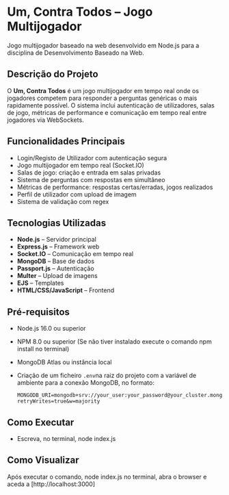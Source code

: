 # Um, Contra Todos – Jogo Multijogador

Jogo multijogador baseado na web desenvolvido em Node.js para a disciplina de Desenvolvimento Baseado na Web.

## Descrição do Projeto

O **Um, Contra Todos** é um jogo multijogador em tempo real onde os jogadores competem para responder a perguntas genéricas o mais rapidamente possível. O sistema inclui autenticação de utilizadores, salas de jogo, métricas de performance e comunicação em tempo real entre jogadores via WebSockets.

## Funcionalidades Principais

- Login/Registo de Utilizador com autenticação segura
- Jogo multijogador em tempo real (Socket.IO)
- Salas de jogo: criação e entrada em salas privadas
- Sistema de perguntas com respostas em simultâneo
- Métricas de performance: respostas certas/erradas, jogos realizados
- Perfil de utilizador com upload de imagem
- Sistema de validação com regex

## Tecnologias Utilizadas

- **Node.js** – Servidor principal
- **Express.js** – Framework web
- **Socket.IO** – Comunicação em tempo real
- **MongoDB** – Base de dados
- **Passport.js** – Autenticação
- **Multer** – Upload de imagens
- **EJS** – Templates
- **HTML/CSS/JavaScript** – Frontend

## Pré-requisitos

- Node.js 16.0 ou superior
- NPM 8.0 ou superior (Se não tiver instalado execute o comando npm install no terminal)
- MongoDB Atlas ou instância local
- Criação de um ficheiro `.env`na raiz do projeto com a variável de ambiente para a conexão MongoDB, no formato:

  ```
  MONGODB_URI=mongodb+srv://your_user:your_password@your_cluster.mongodb.net/your_db?retryWrites=true&w=majority
  ```

## Como Executar

- Escreva, no terminal, node index.js

## Como Visualizar

Após executar o comando, node index.js no terminal, abra o browser e aceda a [http://localhost:3000]
